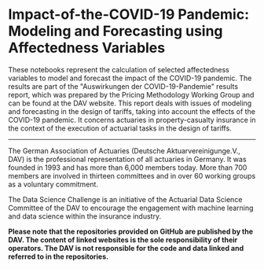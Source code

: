 # Impact-of-the-COVID-19 Pandemic: Modeling and Forecasting using Affectedness Variables

These notebooks represent the calculation of selected affectedness variables to model and forecast the impact of the COVID-19 pandemic. 
The results are part of the "Auswirkungen der COVID-19-Pandemie" results report, which was prepared by the Pricing Methodology Working Group and can be found at the DAV website. 
This report deals with issues of modeling and forecasting in the design of tariffs, taking into account the effects of the COVID-19 pandemic. 
It concerns actuaries in property-casualty insurance in the context of the execution of actuarial tasks in the design of tariffs.

_________________________________________________________________________________________________________

The German Association of Actuaries (Deutsche Aktuarvereinigunge.V., DAV) is the professional representation of all actuaries in Germany. It was founded in 1993 and has more than 6,000 members today. More than 700 members are involved in thirteen committees and in over 60 working groups as a voluntary commitment.

The Data Science Challenge is an initiative of the Actuarial Data Science Committee of the DAV to encourage the engagement with machine learning and data science within the insurance industry.

**Please note that the repositories provided on GitHub are published by the DAV. The content of linked websites is the sole responsibility of their operators. The DAV is not responsible for the code and data linked and referred to in the repositories.**

